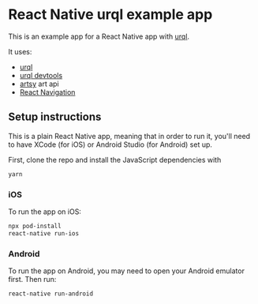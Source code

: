 # React Native urql example app

This is an example app for a React Native app with [urql](https://github.com/FormidableLabs/urql).

It uses:

- [urql](https://github.com/FormidableLabs/urql)
- [urql devtools](https://github.com/FormidableLabs/urql-devtools)
- [artsy](https://github.com/artsy/metaphysics) art api
- [React Navigation](https://reactnavigation.org/)

## Setup instructions

This is a plain React Native app, meaning that in order to run it, you'll need to have XCode (for iOS) or Android Studio (for Android) set up.

First, clone the repo and install the JavaScript dependencies with

```sh
yarn
```

### iOS

To run the app on iOS:

```sh
npx pod-install
react-native run-ios
```

### Android

To run the app on Android, you may need to open your Android emulator first. Then run:

```sh
react-native run-android
```
